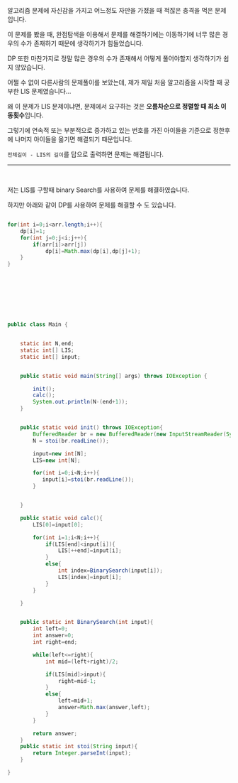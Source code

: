 알고리즘 문제에 자신감을 가지고 어느정도 자만을 가졌을 때 적잖은 충격을 먹은 문제입니다.

이 문제를 봤을 때, 완점탐색을 이용해서 문제를 해결하기에는 이동하기에 너무 많은 경우의 수가 존재하기 때문에 생각하기가 힘들었습니다.

DP 또한 마찬가지로 정말 많은 경우의 수가 존재해서 어떻게 풀어야할지 생각하기가 쉽지 않았습니다.

어쩔 수 없이 다른사람의 문제풀이를 보았는데, 제가 제일 처음 알고리즘을 시작할 때 공부한 LIS 문제였습니다...

왜 이 문제가 LIS 문제이냐면, 문제에서 요구하는 것은 **오름차순으로 정렬할 때 최소 이동횟수**입니다.

그렇기에 연속적 또는 부분적으로 증가하고 있는 번호를 가진 아이들을 기준으로 정한후에 나머지 아이들을 옮기면 해결되기 때문입니다.

`전체길이 - LIS의 길이`를 답으로 출력하면 문제는 해결됩니다.

---

<br/>

저는 LIS를 구할때 binary Search를 사용하여 문제를 해결하였습니다.

하지만 아래와 같이 DP를 사용하여 문제를 해결할 수 도 있습니다.

```java

for(int i=0;i<arr.length;i++){
    dp[i]=1;
    for(int j=0;j<i;j++){
        if(arr[i]>arr[j])
            dp[i]=Math.max(dp[i],dp[j]+1);
    }
}


```

<br/>



<br/> <br/>

```java


public class Main {


    static int N,end;
    static int[] LIS;
    static int[] input;


    public static void main(String[] args) throws IOException {

        init();
        calc();
        System.out.println(N-(end+1));
    }


    public static void init() throws IOException{
        BufferedReader br = new BufferedReader(new InputStreamReader(System.in));
        N = stoi(br.readLine());

        input=new int[N];
        LIS=new int[N];

        for(int i=0;i<N;i++){
           input[i]=stoi(br.readLine());
        }


    }

    public static void calc(){
        LIS[0]=input[0];

        for(int i=1;i<N;i++){
            if(LIS[end]<input[i]){
                LIS[++end]=input[i];
            }
            else{
                int index=BinarySearch(input[i]);
                LIS[index]=input[i];
            }
        }

    }


    public static int BinarySearch(int input){
        int left=0;
        int answer=0;
        int right=end;

        while(left<=right){
            int mid=(left+right)/2;

            if(LIS[mid]>input){
                right=mid-1;
            }
            else{
                left=mid+1;
                answer=Math.max(answer,left);
            }
        }

        return answer;
    }
    public static int stoi(String input){
        return Integer.parseInt(input);
    }

}


```